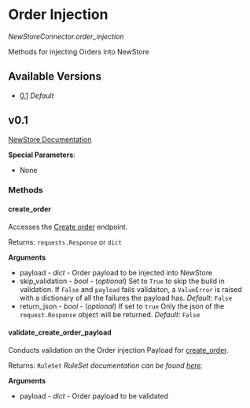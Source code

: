 # Order Injection
*NewStoreConnector.order_injection*

Methods for injecting Orders into NewStore

## Available Versions
 - [0.1](#v0.1) *Default*


## v0.1

[NewStore Documentation](https://docs.newstore.net/api/integration/order-management/order_injection_api)

**Special Parameters**:
 - None

### Methods

#### create_order
Accesses the [Create order](https://docs.newstore.net/api/integration/order-management/order_injection_api#operation/CreateOrder) endpoint. 

Returns: `requests.Response` or `dict`

**Arguments**
- payload - *dict* - Order payload to be injected into NewStore
- skip_validation - *bool* - (*optional*) Set to `True` to skip the build in validation. If `False` and `payload` fails validaiton, a `ValueError` is raised with a dictionary of all the failures the payload has. *Default*: `False`
- return_json - *bool* - (*optional*) If set to `true` Only the json of the `request.Response` object will be returned. *Default*: `False`

#### validate_create_order_payload
Conducts validation on the Order injection Payload for [create_order](#create_order).

Returns: `RuleSet`
*RuleSet documentation can be found [here](https://github.com/kyleranous/api_toolkit/blob/main/docs/validate.md#ruleset).*

**Arguments**
- payload - *dict* - Order payload to be validated